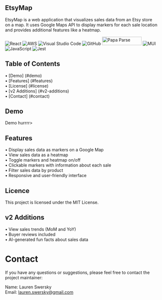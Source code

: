 ## EtsyMap

EtsyMap is a web application that visualizes sales data from an Etsy store on a map. It uses Google Maps API to display markers for each sale location and provides additional features like a heatmap.

![React](https://img.shields.io/badge/react-%2320232a.svg?style=for-the-badge&logo=react&logoColor=%2361DAFB) ![AWS](https://img.shields.io/badge/AWS-%23FF9900.svg?style=for-the-badge&logo=amazon-aws&logoColor=white) ![Visual Studio Code](https://img.shields.io/badge/Visual%20Studio%20Code-0078d7.svg?style=for-the-badge&logo=visual-studio-code&logoColor=white) ![GitHub](https://img.shields.io/badge/github-%23121011.svg?style=for-the-badge&logo=github&logoColor=white) <img src="https://blog.donazzon.com/wp-content/uploads/2020/06/image-12.png" alt="Papa Parse" style="height: 28px; width: 130px;"/> ![MUI](https://img.shields.io/badge/MUI-%230081CB.svg?style=for-the-badge&logo=mui&logoColor=white) ![JavaScript](https://img.shields.io/badge/javascript-%23323330.svg?style=for-the-badge&logo=javascript&logoColor=%23F7DF1E) ![Jest](https://img.shields.io/badge/-jest-%23C21325?style=for-the-badge&logo=jest&logoColor=white) 


## Table of Contents

• [Demo] (#demo)<br />
• [Features] (#features) <br />
• [License] (#license) <br />
• [v2 Additions] (#v2-additions) <br />
• [Contact] (#contact)
 
## Demo

Demo hurrrr>

## Features

• Display sales data as markers on a Google Map <br />
• View sales data as a heatmap <br />
• Toggle markers and heatmap on/off<br />
• Clickable markers with information about each sale<br />
• Filter sales data by product<br />
• Responsive and user-friendly interface<br />

## Licence

This project is licensed under the MIT License.

## v2 Additions

• View sales trends (MoM and YoY)<br />
• Buyer reviews included<br />
• AI-generated fun facts about sales data<br />

# Contact

If you have any questions or suggestions, please feel free to contact the project maintainer:

Name: Lauren Swersky<br />
Email: lauren.swersky@gmail.com

